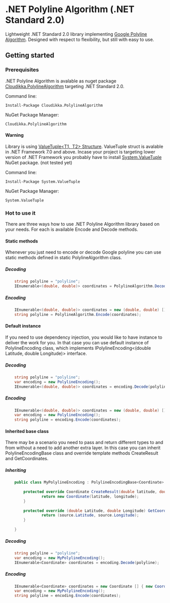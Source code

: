 # .NET Polyline Algorithm (.NET Standard 2.0)

Lightweight .NET Standard 2.0 library implementing <a href="https://developers.google.com/maps/documentation/utilities/polylinealgorithm">Google Polyline Algorithm</a>. Designed with respect to flexibility, but still with easy to use.

## Getting started
### Prerequisites

.NET Polyline Algorithm is avalable as nuget package <a href="https://www.nuget.org/packages/Cloudikka.PolylineAlgorithm/">Cloudikka.PolylineAlgorithm</a> targeting .NET Standard 2.0.

Command line:

`Install-Package Cloudikka.PolylineAlgorithm`

NuGet Package Manager:

`Cloudikka.PolylineAlgorithm`

#### Warning

Library is using <a href="https://msdn.microsoft.com/en-us/library/mt744804(v=vs.110).aspx">ValueTuple<T1, T2> Structure</a>. ValueTuple struct is avalable in .NET Framework 7.0 and above. Incase your project is targeting lower version of .NET Framework you probably have to install <a href="https://www.nuget.org/packages/System.ValueTuple/">System.ValueTuple</a> NuGet package. (not tested yet)
  
Command line:

`Install-Package System.ValueTuple`

NuGet Package Manager:

`System.ValueTuple`

### Hot to use it

There are three ways how to use .NET Polyline Algorithm library based on your needs. For each is available Encode and Decode methods.

#### Static methods

Whenever you just need to encode or decode Google polyline you can use static methods defined in static PolylineAlgorithm class.

##### Decoding

```csharp
	string polyline = "polyline";
	IEnumerable<(double, double)> coordinates = PolylineAlgorithm.Decode(polyline);
```

##### Encoding

```csharp
	IEnumerable<(double, double)> coordinates = new (double, double) [] { (35.635, 76.27182), (35.2435, 75.625), ... };
	string polyline = PolylineAlgorithm.Encode(coordinates);
```


#### Default instance

If you need to use dependency injection, you would like to have instance to deliver the work for you. In that case you can use default instance of PolylineEncoding class, which implements IPolylineEncoding<(double Latitude, double Longitude)> interface.

##### Decoding

```csharp
	string polyline = "polyline";
	var encoding = new PolylineEncoding();
	IEnumerable<(double, double)> coordinates = encoding.Decode(polyline);
```

##### Encoding

```csharp
	IEnumerable<(double, double)> coordinates = new (double, double) [] { (35.635, 76.27182), (35.2435, 75.625), ... };
	var encoding = new PolylineEncoding();
	string polyline = encoding.Encode(coordinates);
```

#### Inherited base class

There may be a scenario you need to pass and return different types to and from without a need to add another extra layer. In this case you can inherit PolylineEncodingBase<T> class and override template methods CreateResult and GetCoordinates.
	
##### Inheriting

```csharp
	public class MyPolylineEncoding : PolylineEncodingBase<Coordinate> {
	
		protected override Coordinate CreateResult(double latitude, double longitude) {
				return new Coordinate(latitude, longitude);
		}
	
		protected override (double Latitude, double Longitude) GetCoordinate(Coordinate source) {
				return (source.Latitude, source.Longitude);
		}
		
	}
```

##### Decoding

```csharp
	string polyline = "polyline";
	var encoding = new MyPolylineEncoding();
	IEnumerable<Coordinate> coordinates = encoding.Decode(polyline);
```

##### Encoding

```csharp
	IEnumerable<Coordinate> coordinates = new Coordinate [] { new Coordinate(35.635, 76.27182), new Coordinate(35.2435, 75.625), ... };
	var encoding = new MyPolylineEncoding();
	string polyline = encoding.Encode(coordinates);
```
